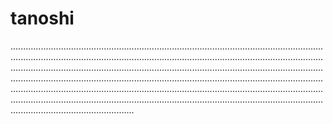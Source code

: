 # tanoshi
.........................................................................................................................................................................................................................................................................................................................................................................................................................................................................................................................................................................................................................................................................................................................................................................................................................